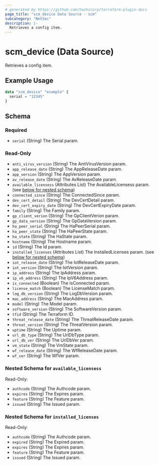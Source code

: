 ```yaml
---
# generated by https://github.com/hashicorp/terraform-plugin-docs
page_title: "scm_device Data Source - scm"
subcategory: "NetSec"
description: |-
  Retrieves a config item.
---
```


# scm_device (Data Source)

Retrieves a config item.

## Example Usage

```terraform
data "scm_device" "example" {
  serial = "12345"
}
```

<!-- schema generated by tfplugindocs -->
## Schema

### Required

- `serial` (String) The Serial param.

### Read-Only

- `anti_virus_version` (String) The AntiVirusVersion param.
- `app_release_date` (String) The AppReleaseDate param.
- `app_version` (String) The AppVersion param.
- `av_release_date` (String) The AvReleaseDate param.
- `available_licensess` (Attributes List) The AvailableLicensess param. (see [below for nested schema](#nestedatt--available_licensess))
- `connected_since` (String) The ConnectedSince param.
- `dev_cert_detail` (String) The DevCertDetail param.
- `dev_cert_expiry_date` (String) The DevCertExpiryDate param.
- `family` (String) The Family param.
- `gp_client_verion` (String) The GpClientVerion param.
- `gp_data_version` (String) The GpDataVersion param.
- `ha_peer_serial` (String) The HaPeerSerial param.
- `ha_peer_state` (String) The HaPeerState param.
- `ha_state` (String) The HaState param.
- `hostname` (String) The Hostname param.
- `id` (String) The Id param.
- `installed_licenses` (Attributes List) The InstalledLicenses param. (see [below for nested schema](#nestedatt--installed_licenses))
- `iot_release_date` (String) The IotReleaseDate param.
- `iot_version` (String) The IotVersion param.
- `ip_address` (String) The IpAddress param.
- `ip_v6_address` (String) The IpV6Address param.
- `is_connected` (Boolean) The IsConnected param.
- `license_match` (Boolean) The LicenseMatch param.
- `log_db_version` (String) The LogDbVersion param.
- `mac_address` (String) The MacAddress param.
- `model` (String) The Model param.
- `software_version` (String) The SoftwareVersion param.
- `tfid` (String) The Terraform ID.
- `threat_release_date` (String) The ThreatReleaseDate param.
- `threat_version` (String) The ThreatVersion param.
- `uptime` (String) The Uptime param.
- `url_db_type` (String) The UrlDbType param.
- `url_db_ver` (String) The UrlDbVer param.
- `vm_state` (String) The VmState param.
- `wf_release_date` (String) The WfReleaseDate param.
- `wf_ver` (String) The WfVer param.

<a id="nestedatt--available_licensess"></a>
### Nested Schema for `available_licensess`

Read-Only:

- `authcode` (String) The Authcode param.
- `expires` (String) The Expires param.
- `feature` (String) The Feature param.
- `issued` (String) The Issued param.


<a id="nestedatt--installed_licenses"></a>
### Nested Schema for `installed_licenses`

Read-Only:

- `authcode` (String) The Authcode param.
- `expired` (String) The Expired param.
- `expires` (String) The Expires param.
- `feature` (String) The Feature param.
- `issued` (String) The Issued param.
